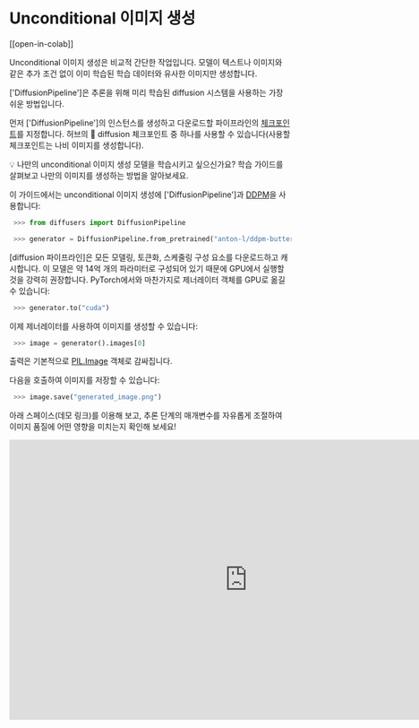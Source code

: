 <!--Copyright 2024 The HuggingFace Team. All rights reserved.

Licensed under the Apache License, Version 2.0 (the "License"); you may not use this file except in compliance with
the License. You may obtain a copy of the License at

http://www.apache.org/licenses/LICENSE-2.0

Unless required by applicable law or agreed to in writing, software distributed under the License is distributed on
an "AS IS" BASIS, WITHOUT WARRANTIES OR CONDITIONS OF ANY KIND, either express or implied. See the License for the
specific language governing permissions and limitations under the License.
-->

# Unconditional 이미지 생성

[[open-in-colab]]

Unconditional 이미지 생성은 비교적 간단한 작업입니다. 모델이 텍스트나 이미지와 같은 추가 조건 없이 이미 학습된 학습 데이터와 유사한 이미지만 생성합니다.

['DiffusionPipeline']은 추론을 위해 미리 학습된 diffusion 시스템을 사용하는 가장 쉬운 방법입니다.

먼저 ['DiffusionPipeline']의 인스턴스를 생성하고 다운로드할 파이프라인의 [체크포인트](https://huggingface.co/models?library=diffusers&sort=downloads)를 지정합니다. 허브의 🧨 diffusion 체크포인트 중 하나를 사용할 수 있습니다(사용할 체크포인트는 나비 이미지를 생성합니다).

<Tip>

💡 나만의 unconditional 이미지 생성 모델을 학습시키고 싶으신가요? 학습 가이드를 살펴보고 나만의 이미지를 생성하는 방법을 알아보세요.

</Tip>


이 가이드에서는 unconditional 이미지 생성에 ['DiffusionPipeline']과 [DDPM](https://huggingface.co/papers/2006.11239)을 사용합니다:

```python
 >>> from diffusers import DiffusionPipeline

 >>> generator = DiffusionPipeline.from_pretrained("anton-l/ddpm-butterflies-128")
```

[diffusion 파이프라인]은 모든 모델링, 토큰화, 스케줄링 구성 요소를 다운로드하고 캐시합니다. 이 모델은 약 14억 개의 파라미터로 구성되어 있기 때문에 GPU에서 실행할 것을 강력히 권장합니다. PyTorch에서와 마찬가지로 제너레이터 객체를 GPU로 옮길 수 있습니다:

```python
 >>> generator.to("cuda")
```

이제 제너레이터를 사용하여 이미지를 생성할 수 있습니다:

```python
 >>> image = generator().images[0]
```

출력은 기본적으로 [PIL.Image](https://pillow.readthedocs.io/en/stable/reference/Image.html?highlight=image#the-image-class) 객체로 감싸집니다.

다음을 호출하여 이미지를 저장할 수 있습니다:

```python
 >>> image.save("generated_image.png")
```

아래 스페이스(데모 링크)를 이용해 보고, 추론 단계의 매개변수를 자유롭게 조절하여 이미지 품질에 어떤 영향을 미치는지 확인해 보세요!

<iframe src="https://stevhliu-ddpm-butterflies-128.hf.space" frameborder="0" width="850" height="500"></iframe>
